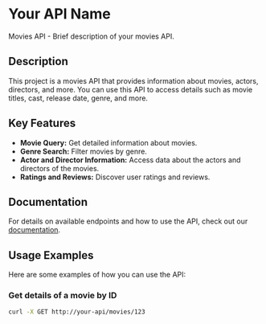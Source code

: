 # Your API Name

Movies API - Brief description of your movies API.

## Description

This project is a movies API that provides information about movies, actors, directors, and more. You can use this API to access details such as movie titles, cast, release date, genre, and more.

## Key Features

- **Movie Query:** Get detailed information about movies.
- **Genre Search:** Filter movies by genre.
- **Actor and Director Information:** Access data about the actors and directors of the movies.
- **Ratings and Reviews:** Discover user ratings and reviews.

## Documentation

For details on available endpoints and how to use the API, check out our [documentation](link-to-your-documentation).

## Usage Examples

Here are some examples of how you can use the API:

### Get details of a movie by ID

```bash
curl -X GET http://your-api/movies/123
```
